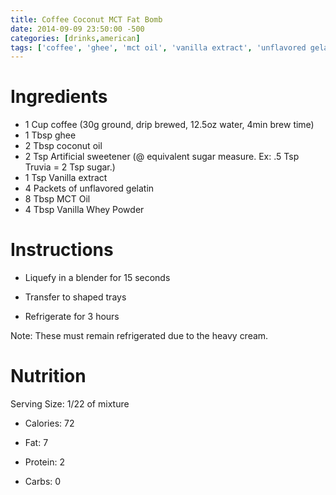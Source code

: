 ```yaml
---
title: Coffee Coconut MCT Fat Bomb
date: 2014-09-09 23:50:00 -500
categories: [drinks,american]
tags: ['coffee', 'ghee', 'mct oil', 'vanilla extract', 'unflavored gelatin', 'artificial sweetener', 'vanilla whey powder', 'coconut oil','keto']
---
```


# Ingredients
-   1 Cup coffee (30g ground, drip brewed, 12.5oz water, 4min brew time)
-   1 Tbsp ghee
-   2 Tbsp coconut oil
-   2 Tsp Artificial sweetener (@ equivalent sugar measure. Ex: .5 Tsp Truvia = 2 Tsp sugar.)
-   1 Tsp Vanilla extract
-   4 Packets of unflavored gelatin
-   8 Tbsp MCT Oil
-   4 Tbsp Vanilla Whey Powder



# Instructions
-   Liquefy in a blender for 15 seconds

-   Transfer to shaped trays

-   Refrigerate for 3 hours

Note: These must remain refrigerated due to the heavy cream.



# Nutrition
Serving Size: 1/22 of mixture

-   Calories: 72

-   Fat: 7

-   Protein: 2

-   Carbs: 0

